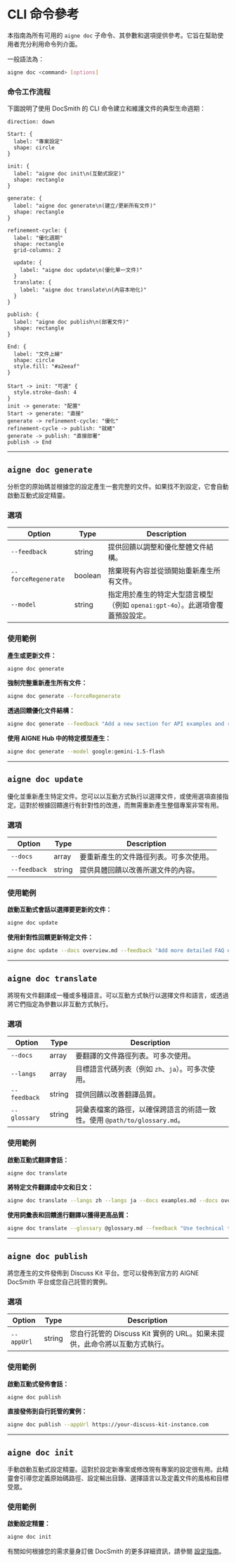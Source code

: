 # CLI 命令參考

本指南為所有可用的 `aigne doc` 子命令、其參數和選項提供參考。它旨在幫助使用者充分利用命令列介面。

一般語法為：

```bash
aigne doc <command> [options]
```

### 命令工作流程

下圖說明了使用 DocSmith 的 CLI 命令建立和維護文件的典型生命週期：

```d2
direction: down

Start: {
  label: "專案設定"
  shape: circle
}

init: {
  label: "aigne doc init\n(互動式設定)"
  shape: rectangle
}

generate: {
  label: "aigne doc generate\n(建立/更新所有文件)"
  shape: rectangle
}

refinement-cycle: {
  label: "優化週期"
  shape: rectangle
  grid-columns: 2

  update: {
    label: "aigne doc update\n(優化單一文件)"
  }
  translate: {
    label: "aigne doc translate\n(內容本地化)"
  }
}

publish: {
  label: "aigne doc publish\n(部署文件)"
  shape: rectangle
}

End: {
  label: "文件上線"
  shape: circle
  style.fill: "#a2eeaf"
}

Start -> init: "可選" {
  style.stroke-dash: 4
}
init -> generate: "配置"
Start -> generate: "直接"
generate -> refinement-cycle: "優化"
refinement-cycle -> publish: "就緒"
generate -> publish: "直接部署"
publish -> End
```

---

## `aigne doc generate`

分析您的原始碼並根據您的設定產生一套完整的文件。如果找不到設定，它會自動啟動互動式設定精靈。

### 選項

| Option              | Type    | Description                                                                                                   |
| ------------------- | ------- | ------------------------------------------------------------------------------------------------------------- |
| `--feedback`        | string  | 提供回饋以調整和優化整體文件結構。                                                                            |
| `--forceRegenerate` | boolean | 捨棄現有內容並從頭開始重新產生所有文件。                                                                        |
| `--model`           | string  | 指定用於產生的特定大型語言模型（例如 `openai:gpt-4o`）。此選項會覆蓋預設設定。                                    |

### 使用範例

**產生或更新文件：**

```bash
aigne doc generate
```

**強制完整重新產生所有文件：**

```bash
aigne doc generate --forceRegenerate
```

**透過回饋優化文件結構：**

```bash
aigne doc generate --feedback "Add a new section for API examples and remove the 'About' page."
```

**使用 AIGNE Hub 中的特定模型產生：**

```bash
aigne doc generate --model google:gemini-1.5-flash
```

---

## `aigne doc update`

優化並重新產生特定文件。您可以以互動方式執行以選擇文件，或使用選項直接指定。這對於根據回饋進行有針對性的改進，而無需重新產生整個專案非常有用。

### 選項

| Option     | Type  | Description                                                                                 |
| ---------- | ----- | ------------------------------------------------------------------------------------------- |
| `--docs`     | array | 要重新產生的文件路徑列表。可多次使用。                                                        |
| `--feedback` | string | 提供具體回饋以改善所選文件的內容。                                                            |

### 使用範例

**啟動互動式會話以選擇要更新的文件：**

```bash
aigne doc update
```

**使用針對性回饋更新特定文件：**

```bash
aigne doc update --docs overview.md --feedback "Add more detailed FAQ entries"
```

---

## `aigne doc translate`

將現有文件翻譯成一種或多種語言。可以互動方式執行以選擇文件和語言，或透過將它們指定為參數以非互動方式執行。

### 選項

| Option       | Type  | Description                                                                                                |
| ------------ | ----- | ---------------------------------------------------------------------------------------------------------- |
| `--docs`       | array | 要翻譯的文件路徑列表。可多次使用。                                                                           |
| `--langs`      | array | 目標語言代碼列表（例如 `zh`、`ja`）。可多次使用。                                                               |
| `--feedback`   | string | 提供回饋以改善翻譯品質。                                                                                   |
| `--glossary`   | string | 詞彙表檔案的路徑，以確保跨語言的術語一致性。使用 `@path/to/glossary.md`。                                  |

### 使用範例

**啟動互動式翻譯會話：**

```bash
aigne doc translate
```

**將特定文件翻譯成中文和日文：**

```bash
aigne doc translate --langs zh --langs ja --docs examples.md --docs overview.md
```

**使用詞彙表和回饋進行翻譯以獲得更高品質：**

```bash
aigne doc translate --glossary @glossary.md --feedback "Use technical terminology consistently"
```

---

## `aigne doc publish`

將您產生的文件發佈到 Discuss Kit 平台。您可以發佈到官方的 AIGNE DocSmith 平台或您自己託管的實例。

### 選項

| Option     | Type   | Description                                                                                          |
| ---------- | ------ | ---------------------------------------------------------------------------------------------------- |
| `--appUrl` | string | 您自行託管的 Discuss Kit 實例的 URL。如果未提供，此命令將以互動方式執行。                                |

### 使用範例

**啟動互動式發佈會話：**

```bash
aigne doc publish
```

**直接發佈到自行託管的實例：**

```bash
aigne doc publish --appUrl https://your-discuss-kit-instance.com
```

---

## `aigne doc init`

手動啟動互動式設定精靈。這對於設定新專案或修改現有專案的設定很有用。此精靈會引導您定義原始碼路徑、設定輸出目錄、選擇語言以及定義文件的風格和目標受眾。

### 使用範例

**啟動設定精靈：**

```bash
aigne doc init
```

有關如何根據您的需求量身訂做 DocSmith 的更多詳細資訊，請參閱 [設定指南](./configuration.md)。